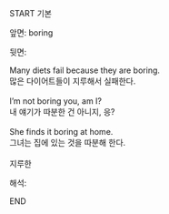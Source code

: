 START
기본

앞면:
boring


뒷면:
<div>Many diets fail because they are boring. </div><div><div>많은 다이어트들이 지루해서 실패한다.</div></div><div><br></div><div><div>I’m not boring you, am I? </div><div><div>내 얘기가 따분한 건 아니지, 응?</div></div></div><div><br></div><div><div>She finds it boring at home. </div><div><div>그녀는 집에 있는 것을 따분해 한다.</div></div></div><div><br></div><div>지루한</div>


해석:
<!--ID: 1746614453525-->
END